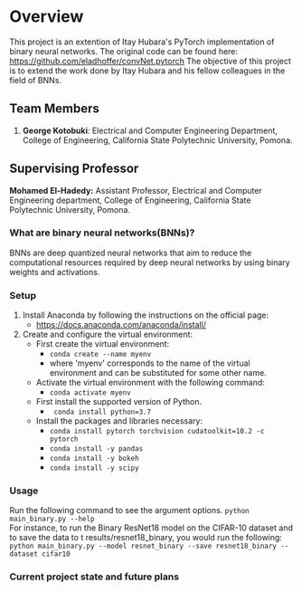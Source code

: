 # Overview

This project is an extention of Itay Hubara's PyTorch implementation of binary neural networks. The original code can be found here:  
https://github.com/eladhoffer/convNet.pytorch
The objective of this project is to extend the work done by Itay Hubara and his fellow colleagues in the field of BNNs.  

## Team Members

1. **George Kotobuki**: Electrical and Computer Engineering Department, College of Engineering, California State Polytechnic University, Pomona. 
    
## Supervising Professor 

**Mohamed El-Hadedy:** Assistant Professor, Electrical and Computer Engineering department, College of Engineering, California State Polytechnic University, Pomona.



### What are binary neural networks(BNNs)?

BNNs are deep quantized neural networks that aim to reduce the computational resources required by deep neural networks by using binary weights and activations.


### Setup
1. Install Anaconda by following the instructions on the official page:  
    - https://docs.anaconda.com/anaconda/install/
2. Create and configure the virtual environment:
    - First create the virtual environment:
      - ``` conda create --name myenv ```
      - where 'myenv' corresponds to the name of the virtual environment and can be substituted for some other name.
    - Activate the virtual environment with the following command:
      - ``` conda activate myenv ```
    - First install the supported version of Python.
      - ``` conda install python=3.7```
    - Install the packages and libraries necessary:
      - ```conda install pytorch torchvision cudatoolkit=10.2 -c pytorch```
      - ```conda install -y pandas```
      - ```conda install -y bokeh```
      - ```conda install -y scipy```

### Usage
Run the following command to see the argument options.
  ```python main_binary.py --help```  
For instance, to run the Binary ResNet18 model on the CIFAR-10 dataset and to save the data to t results/resnet18_binary, you would run the following:   
  ```python main_binary.py --model resnet_binary --save resnet18_binary --dataset cifar10```   

### Current project state and future plans
